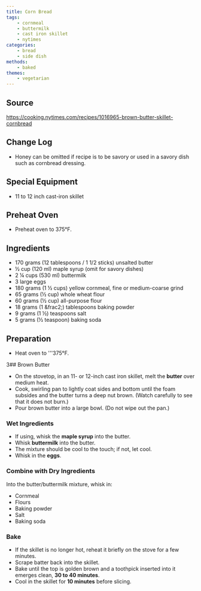 ```yaml
---
title: Corn Bread
tags:
    - cornmeal
    - buttermilk
    - cast iron skillet
    - nytimes
categories: 
    - bread
    - side dish
methods:
    - baked
themes:
    - vegetarian
---
```


## Source

https://cooking.nytimes.com/recipes/1016965-brown-butter-skillet-cornbread

## Change Log

-   Honey can be omitted if recipe is to be savory or used in a savory
    dish such as cornbread dressing.

## Special Equipment

-   11 to 12 inch cast-iron skillet

## Preheat Oven

-   Preheat oven to 375°F.

## Ingredients

-   170 grams (12 tablespoons / 1 1/2 sticks) unsalted butter
-   ½ cup (120 ml) maple syrup (omit for savory dishes)
-   2 ¼ cups (530 ml) buttermilk
-   3 large eggs
-   180 grams (1 ½ cups) yellow cornmeal, fine or medium-coarse grind
-   65 grams (½ cup) whole wheat flour
-   60 grams (½ cup) all-purpose flour
-   18 grams (1 &frac2;) tablespoons baking powder
-   9 grams (1 ½) teaspoons salt
-   5 grams (½ teaspoon) baking soda

## Preparation

-   Heat oven to '''375°F.

3## Brown Butter

-   On the stovetop, in an 11- or 12-inch cast iron skillet, melt the
    **butter** over medium heat.
-   Cook, swirling pan to lightly coat sides and bottom until the foam
    subsides and the butter turns a deep nut brown. (Watch carefully to
    see that it does not burn.)
-   Pour brown butter into a large bowl. (Do not wipe out the pan.)

### Wet Ingredients

-   If using, whisk the **maple syrup** into the butter.
-   Whisk **buttermilk** into the butter.
-   The mixture should be cool to the touch; if not, let cool.
-   Whisk in the **eggs**.

### Combine with Dry Ingredients

Into the butter/buttermilk mixture, whisk in:

-   Cornmeal
-   Flours
-   Baking powder
-   Salt
-   Baking soda

### Bake

-   If the skillet is no longer hot, reheat it briefly on the stove for
    a few minutes.
-   Scrape batter back into the skillet.
-   Bake until the top is golden brown and a toothpick inserted into it
    emerges clean, **30 to 40 minutes**.
-   Cool in the skillet for **10 minutes** before slicing.
